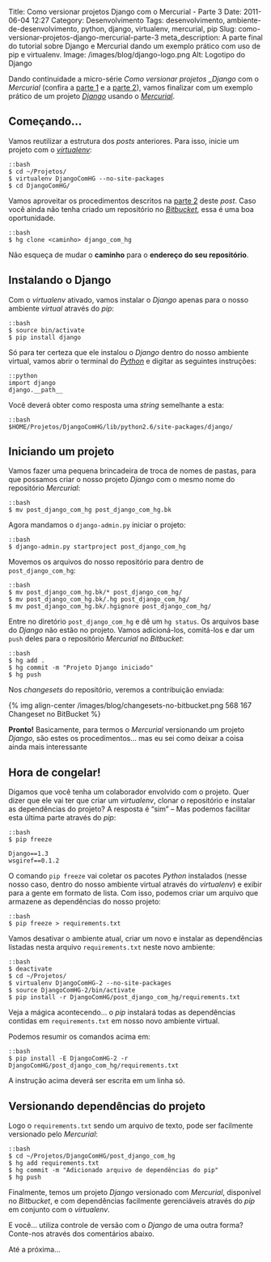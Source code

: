 Title: Como versionar projetos Django com o Mercurial - Parte 3
Date: 2011-06-04 12:27
Category: Desenvolvimento
Tags: desenvolvimento, ambiente-de-desenvolvimento, python, django, virtualenv, mercurial, pip
Slug: como-versionar-projetos-django-mercurial-parte-3
meta_description: A parte final do tutorial sobre Django e Mercurial dando um exemplo prático com uso de pip e virtualenv.
Image: /images/blog/django-logo.png
Alt: Logotipo do Django

Dando continuidade a micro-série _Como versionar projetos \_Django_ com o
_Mercurial_ (confira a [parte 1][] e a [parte 2][]), vamos finalizar com
um exemplo prático de um projeto [_Django_][] usando o [_Mercurial_][].

<!-- PELICAN_END_SUMMARY -->

## Começando…

Vamos reutilizar a estrutura dos _posts_ anteriores. Para isso, inicie
um projeto com o [_virtualenv_][]:

    ::bash
    $ cd ~/Projetos/
    $ virtualenv DjangoComHG --no-site-packages
    $ cd DjangoComHG/

Vamos aproveitar os procedimentos descritos na [parte 2][1] deste
_post_. Caso você ainda não tenha criado um repositório no
[_Bitbucket_][], essa é uma boa oportunidade.

    ::bash
    $ hg clone <caminho> django_com_hg

Não esqueça de mudar o **caminho** para o **endereço do seu
repositório**.

## Instalando o Django

Com o _virtualenv_ ativado, vamos instalar o _Django_ apenas para o
nosso ambiente _virtual_ através do _pip_:

    ::bash
    $ source bin/activate
    $ pip install django

Só para ter certeza que ele instalou o _Django_ dentro do nosso ambiente
virtual, vamos abrir o terminal do [_Python_][] e digitar as seguintes
instruções:

    ::python
    import django
    django.__path__

Você deverá obter como resposta uma _string_ semelhante a esta:

    ::bash
    $HOME/Projetos/DjangoComHG/lib/python2.6/site-packages/django/

## Iniciando um projeto

Vamos fazer uma pequena brincadeira de troca de nomes de pastas, para
que possamos criar o nosso projeto _Django_ com o mesmo nome do
repositório _Mercurial_:

    ::bash
    $ mv post_django_com_hg post_django_com_hg.bk

Agora mandamos o `django-admin.py` iniciar o projeto:

    ::bash
    $ django-admin.py startproject post_django_com_hg

Movemos os arquivos do nosso repositório para dentro de
`post_django_com_hg`:

    ::bash
    $ mv post_django_com_hg.bk/* post_django_com_hg/
    $ mv post_django_com_hg.bk/.hg post_django_com_hg/
    $ mv post_django_com_hg.bk/.hgignore post_django_com_hg/

Entre no diretório `post_django_com_hg` e dê um `hg status`. Os
arquivos base do _Django_ não estão no projeto. Vamos adicioná-los,
comitá-los e dar um `push` deles para o repositório _Mercurial_ no
_Bitbucket_:

    ::bash
    $ hg add .
    $ hg commit -m "Projeto Django iniciado"
    $ hg push

Nos _changesets_ do repositório, veremos a contribuição enviada:

{% img align-center /images/blog/changesets-no-bitbucket.png 568 167 Changeset no BitBucket %}

**Pronto!** Basicamente, para termos o _Mercurial_ versionando um
projeto _Django_, são estes os procedimentos… mas eu sei como deixar a
coisa ainda mais interessante

## Hora de congelar!

Digamos que você tenha um colaborador envolvido com o projeto. Quer
dizer que ele vai ter que criar um _virtualenv_, clonar o repositório e
instalar as dependências do projeto? A resposta é “sim” – Mas podemos
facilitar esta última parte através do _pip_:

    ::bash
    $ pip freeze

    Django==1.3
    wsgiref==0.1.2

O comando `pip freeze` vai coletar os pacotes _Python_ instalados
(nesse nosso caso, dentro do nosso ambiente virtual através do
_virtualenv_) e exibir para a gente em formato de lista. Com isso,
podemos criar um arquivo que armazene as dependências do nosso projeto:

    ::bash
    $ pip freeze > requirements.txt

Vamos desativar o ambiente atual, criar um novo e instalar as
dependências listadas nesta arquivo `requirements.txt` neste novo
ambiente:

    ::bash
    $ deactivate
    $ cd ~/Projetos/
    $ virtualenv DjangoComHG-2 --no-site-packages
    $ source DjangoComHG-2/bin/activate
    $ pip install -r DjangoComHG/post_django_com_hg/requirements.txt

Veja a mágica acontecendo… o _pip_ instalará todas as dependências
contidas em `requirements.txt` em nosso novo ambiente virtual.

Podemos resumir os comandos acima em:

    ::bash
    $ pip install -E DjangoComHG-2 -r DjangoComHG/post_django_com_hg/requirements.txt

A instrução acima deverá ser escrita em um linha só.

## Versionando dependências do projeto

Logo o `requirements.txt` sendo um arquivo de texto, pode ser
facilmente versionado pelo _Mercurial_:

    ::bash
    $ cd ~/Projetos/DjangoComHG/post_django_com_hg
    $ hg add requirements.txt
    $ hg commit -m "Adicionado arquivo de dependências do pip"
    $ hg push

Finalmente, temos um projeto _Django_ versionado com _Mercurial_,
disponível no _Bitbucket_, e com dependências facilmente gerenciáveis
através do _pip_ em conjunto com o _virtualenv_.

E você… utiliza controle de versão com o _Django_ de uma outra forma?
Conte-nos através dos comentários abaixo.

Até a próxima…

[parte 1]: {filename}/como-versionar-projetos-django-com-o-mercurial-parte-1.md
[parte 2]: {filename}/como-versionar-projetos-django-com-o-mercurial-parte-2.md "Como versionar projetos Django com o Mercurial - Parte 2"
[_django_]: {tag}django "Leia mais sobre Django"
[_mercurial_]: {tag}mercurial "Leia mais sobre Mercurial"
[_virtualenv_]: {tag}virtualenv "Leia mais sobre virtualenv"
[1]: {filename}/como-versionar-projetos-django-com-o-mercurial-parte-2.md "Aprenda a como criar um repositório Mercurial no Bitbucket"
[_bitbucket_]: http://www.bitbucket.org/ "Versione e compartilhe código com o Mercurial"
[_python_]: {tag}python "Leia mais sobre Python"
[changeset no bitbucket]: {filename}/images/blog/changesets-no-bitbucket.png "Changeset no Bitbucket"
